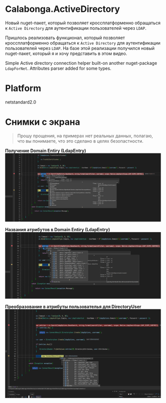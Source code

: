 # Calabonga.ActiveDirectory

Новый nuget-пакет, который позволяет кроссплатформенно обращаться к `Active Directory` для аутентификации пользователей через `LDAP`.

Пришлось реализовать функционал, который позволяет кроссплатформенно обращаться к `Active Directory` для аутентификации пользователей через `LDAP`. На базе этой реализации получился новый nuget-пакет, который я и хочу представить в этом видео.

Simple Active directory connection helper built-on another nuget-package `LdapForNet`. Attributes parser added for some types.

# Platform

netstandard2.0

# Снимки с экрана

> Прошу прощения, на примерах нет реальных данных, полагаю, что вы понимаете, что это сделано в целях безопастности.

**Получение Domain Entiry (LdapEntry)**
![Пример получение данных 1](./whatnot/1.png)

**Названия атрибутов в Domain Entiry (LdapEntry)**
![Пример получение данных 2](./whatnot/2.png)

**Преобразование в атрибуты пользователья для DirectoryUser**
![Пример получение данных 3](./whatnot/3.png)
